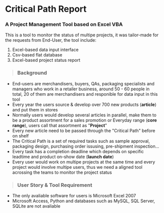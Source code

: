 # Critical Path Report
### A Project Management Tool based on Excel VBA

This is a tool to monitor the status of multipe projects, it was tailor-made for the requests from End-User, the tool include:
1. Excel-based data input interface
2. Csv-based flat database
3. Excel-based project status report

>### Background

* End-users are merchandisers, buyers, QAs, packaging specialists and managers who work in a retailer business, around 50 - 60 people in total, 20 of them are merchandisers and responible for data input in this tool
* Every year the users source & develop over 700 new products (**article**) and put them in stores
* Normally users would develop several articles in parallel, make them to be a product assortment for a sales promotion or Everyday range (**core range**), users call that assortment as "**Project**"
* Every new article need to be passed through the "Critical Path" before on shelf
* The Critical Path is a set of required tasks such as sample approval, packaging design, purchasing order issusing, pre-shipment inspection...
* Every task has a completion deadline which depends on specific leadtime and product on-show date (**launch date**)
* Every user would work on multipe projects at the same time and every project would involve multipe users, thus we need a aligned tool acrossing the teams to monitor the project status

>### User Story & Tool Requirement

* The only avaliable software for users is Microsoft Excel 2007
* Microsoft Access, Python and databases such as MySQL, SQL Server, SQLite are not avaliable

